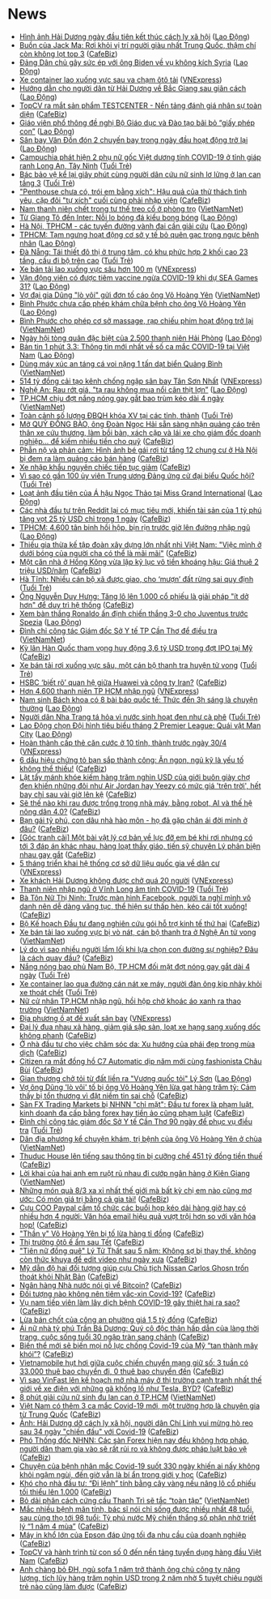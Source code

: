 # News

- [Hình ảnh Hải Dương ngày đầu tiên kết thúc cách ly xã hội](https://laodong.vn/photo/hinh-anh-hai-duong-ngay-dau-tien-ket-thuc-cach-ly-xa-hoi-885334.ldo) ([Lao Động](https://laodong.vn))
- [Buồn của Jack Ma: Rơi khỏi vị trí người giàu nhất Trung Quốc, thậm chí còn không lọt top 3](https://cafebiz.vn/buon-cua-jack-ma-roi-khoi-vi-tri-nguoi-giau-nhat-trung-quoc-tham-chi-con-khong-lot-top-3-20210303114938579.chn) ([CafeBiz](https://cafebiz.vn))
- [Đảng Dân chủ gây sức ép với ông Biden về vụ không kích Syria](https://laodong.vn/the-gioi/dang-dan-chu-gay-suc-ep-voi-ong-biden-ve-vu-khong-kich-syria-885327.ldo) ([Lao Động](https://laodong.vn))
- [Xe container lao xuống vực sau va chạm ôtô tải](https://vnexpress.net/xe-container-lao-xuong-vuc-sau-va-cham-oto-tai-4242880.html) ([VNExpress](https://vnexpress.net))
- [Hướng dẫn cho người dân từ Hải Dương về Bắc Giang sau giãn cách](https://laodong.vn/xa-hoi/huong-dan-cho-nguoi-dan-tu-hai-duong-ve-bac-giang-sau-gian-cach-885335.ldo) ([Lao Động](https://laodong.vn))
- [TopCV ra mắt sản phẩm TESTCENTER - Nền tảng đánh giá nhân sự toàn diện](https://cafebiz.vn/topcv-ra-mat-san-pham-testcenter-nen-tang-danh-gia-nhan-su-toan-dien-20210302140027728.chn) ([CafeBiz](https://cafebiz.vn))
- [Giáo viên phổ thông đề nghị Bộ Giáo dục và Đào tạo bãi bỏ “giấy phép con”](https://laodong.vn/ban-doc/giao-vien-pho-thong-de-nghi-bo-giao-duc-va-dao-tao-bai-bo-giay-phep-con-885281.ldo) ([Lao Động](https://laodong.vn))
- [Sân bay Vân Đồn đón 2 chuyến bay trong ngày đầu hoạt động trở lại](https://laodong.vn/kinh-te/san-bay-van-don-don-2-chuyen-bay-trong-ngay-dau-hoat-dong-tro-lai-885336.ldo) ([Lao Động](https://laodong.vn))
- [Campuchia phát hiện 2 phụ nữ gốc Việt dương tính COVID-19 ở tỉnh giáp ranh Long An, Tây Ninh](https://tuoitre.vn/campuchia-phat-hien-2-phu-nu-goc-viet-duong-tinh-covid-19-o-tinh-giap-ranh-long-an-tay-ninh-20210303113956928.htm) ([Tuổi Trẻ](https://tuoitre.vn))
- [Bác bảo vệ kể lại giây phút cùng người dân cứu nữ sinh lơ lửng ở lan can tầng 3](https://tuoitre.vn/bac-bao-ve-ke-lai-giay-phut-cung-nguoi-dan-cuu-nu-sinh-lo-lung-o-lan-can-tang-3-20210303122924244.htm) ([Tuổi Trẻ](https://tuoitre.vn))
- ["Penthouse chưa có, trói em bằng xích": Hậu quả của thử thách tình yêu, cặp đôi "tự xích" cuối cùng phải nhập viện](https://cafebiz.vn/penthouse-chua-co-troi-em-bang-xich-hau-qua-cua-thu-thach-tinh-yeu-cap-doi-tu-xich-cuoi-cung-phai-nhap-vien-20210303102720647.chn) ([CafeBiz](https://cafebiz.vn))
- [Nam thanh niên chết trong tư thế treo cổ ở phòng trọ](http://vietnamnet.vn/vn/thoi-su/nam-thanh-nien-chet-trong-tu-the-treo-co-o-phong-tro-716895.html) ([VietNamNet](https://vietnamnet.vn))
- [Từ Giang Tô đến Inter: Nỗi lo bóng đá kiểu bong bóng](https://laodong.vn/bong-da-quoc-te/tu-giang-to-den-inter-noi-lo-bong-da-kieu-bong-bong-885207.ldo) ([Lao Động](https://laodong.vn))
- [Hà Nội, TPHCM - các tuyến đường vành đai cần giải cứu](https://laodong.vn/xa-hoi/ha-noi-tphcm-cac-tuyen-duong-vanh-dai-can-giai-cuu-885122.ldo) ([Lao Động](https://laodong.vn))
- [TPHCM: Tạm ngưng hoạt động cơ sở y tế bỏ quên gạc trong ngực bệnh nhân](https://laodong.vn/y-te/tphcm-tam-ngung-hoat-dong-co-so-y-te-bo-quen-gac-trong-nguc-benh-nhan-885323.ldo) ([Lao Động](https://laodong.vn))
- [Đà Nẵng: Tái thiết đô thị ở trung tâm, có khu phức hợp 2 khối cao 23 tầng, cầu đi bộ trên cao](https://tuoitre.vn/da-nang-tai-thiet-do-thi-o-trung-tam-co-khu-phuc-hop-2-khoi-cao-23-tang-cau-di-bo-tren-cao-20210303115711009.htm) ([Tuổi Trẻ](https://tuoitre.vn))
- [Xe bán tải lao xuống vực sâu hơn 100 m](https://vnexpress.net/xe-ban-tai-lao-xuong-vuc-sau-hon-100-m-4242843.html) ([VNExpress](https://vnexpress.net))
- [Vận động viên có được tiêm vaccine ngừa COVID-19 khi dự SEA Games 31?](https://laodong.vn/bong-da/van-dong-vien-co-duoc-tiem-vaccine-ngua-covid-19-khi-du-sea-games-31-885303.ldo) ([Lao Động](https://laodong.vn))
- [Vợ đại gia Dũng "lò vôi" gửi đơn tố cáo ông Võ Hoàng Yên](http://vietnamnet.vn/vn/thoi-su/vo-dai-gia-dung-lo-voi-gui-don-to-cao-ong-vo-hoang-yen-716883.html) ([VietNamNet](https://vietnamnet.vn))
- [Bình Phước chưa cấp phép khám chữa bệnh cho ông Võ Hoàng Yên](https://laodong.vn/xa-hoi/binh-phuoc-chua-cap-phep-kham-chua-benh-cho-ong-vo-hoang-yen-885261.ldo) ([Lao Động](https://laodong.vn))
- [Bình Phước cho phép cơ sở massage, rạp chiếu phim hoạt động trở lại](http://vietnamnet.vn/vn/thoi-su/binh-phuoc-cho-phep-co-so-massage-rap-chieu-phim-hoat-dong-tro-lai-716881.html) ([VietNamNet](https://vietnamnet.vn))
- [Ngày hội tòng quân đặc biệt của 2.500 thanh niên Hải Phòng](https://laodong.vn/photo/ngay-hoi-tong-quan-dac-biet-cua-2500-thanh-nien-hai-phong-885246.ldo) ([Lao Động](https://laodong.vn))
- [Bản tin 1 phút 3.3: Thông tin mới nhất về số ca mắc COVID-19 tại Việt Nam](https://laodong.vn/video/ban-tin-1-phut-33-thong-tin-moi-nhat-ve-so-ca-mac-covid-19-tai-viet-nam-885310.ldo) ([Lao Động](https://laodong.vn))
- [Dùng máy xúc an táng cá voi nặng 1 tấn dạt biển Quảng Bình](http://vietnamnet.vn/vn/thoi-su/moi-truong/dung-may-xuc-an-tang-ca-voi-nang-1-tan-dat-bien-quang-binh-716879.html) ([VietNamNet](https://vietnamnet.vn))
- [514 tỷ đồng cải tạo kênh chống ngập sân bay Tân Sơn Nhất](https://vnexpress.net/514-ty-dong-cai-tao-kenh-chong-ngap-san-bay-tan-son-nhat-4242760.html) ([VNExpress](https://vnexpress.net))
- [Nghệ An: Rau rớt giá, &quot;tạ rau không mua nổi cân thịt lợn”](https://laodong.vn/thi-truong/nghe-an-rau-rot-gia-ta-rau-khong-mua-noi-can-thit-lon-885278.ldo) ([Lao Động](https://laodong.vn))
- [TP.HCM chịu đợt nắng nóng gay gắt bao trùm kéo dài 4 ngày](http://vietnamnet.vn/vn/thoi-su/tp-hcm-chiu-dot-nang-nong-gay-gat-bao-trum-keo-dai-4-ngay-716868.html) ([VietNamNet](https://vietnamnet.vn))
- [Toàn cảnh số lượng ĐBQH khóa XV tại các tỉnh, thành](https://tuoitre.vn/toan-canh-so-luong-dbqh-khoa-xv-tai-cac-tinh-thanh-20210302103025355.htm) ([Tuổi Trẻ](https://tuoitre.vn))
- [Mở QUỸ ĐỒNG BÀO, ông Đoàn Ngọc Hải sẵn sàng nhận quảng cáo trên thân xe cứu thương, làm bồi bàn, xách cặp và lái xe cho giám đốc doanh nghiệp... để kiếm nhiều tiền cho quỹ](https://cafebiz.vn/mo-quy-dong-bao-ong-doan-ngoc-hai-san-sang-nhan-quang-cao-tren-than-xe-cuu-thuong-lam-boi-ban-xach-cap-va-lai-xe-cho-giam-doc-doanh-nghiep-de-kiem-nhieu-tien-cho-quy-20210303114029417.chn) ([CafeBiz](https://cafebiz.vn))
- [Phẫn nộ và phản cảm: Hình ảnh bé gái rơi từ tầng 12 chung cư ở Hà Nội bị đem ra làm quảng cáo bán hàng](https://cafebiz.vn/phan-no-va-phan-cam-hinh-anh-be-gai-roi-tu-tang-12-chung-cu-o-ha-noi-bi-dem-ra-lam-quang-cao-ban-hang-2021030311420986.chn) ([CafeBiz](https://cafebiz.vn))
- [Xe nhập khẩu nguyên chiếc tiếp tục giảm](https://cafebiz.vn/xe-nhap-khau-nguyen-chiec-tiep-tuc-giam-20210303105100051.chn) ([CafeBiz](https://cafebiz.vn))
- [Vì sao có gần 100 ủy viên Trung ương Đảng ứng cử đại biểu Quốc hội?](https://tuoitre.vn/vi-sao-co-gan-100-uy-vien-trung-uong-dang-ung-cu-dai-bieu-quoc-hoi-20210303105447715.htm) ([Tuổi Trẻ](https://tuoitre.vn))
- [Loạt ảnh đầu tiên của Á hậu Ngọc Thảo tại Miss Grand International](https://laodong.vn/photo/loat-anh-dau-tien-cua-a-hau-ngoc-thao-tai-miss-grand-international-885273.ldo) ([Lao Động](https://laodong.vn))
- [Các nhà đầu tư trên Reddit lại có mục tiêu mới, khiến tài sản của 1 tỷ phú tăng vọt 25 tỷ USD chỉ trong 1 ngày](https://cafebiz.vn/cac-nha-dau-tu-tren-reddit-lai-co-muc-tieu-moi-khien-tai-san-cua-1-ty-phu-tang-vot-25-ty-usd-chi-trong-1-ngay-20210303103446953.chn) ([CafeBiz](https://cafebiz.vn))
- [TPHCM: 4.600 tân binh hồi hộp, bịn rịn trước giờ lên đường nhập ngũ](https://laodong.vn/photo/tphcm-4600-tan-binh-hoi-hop-bin-rin-truoc-gio-len-duong-nhap-ngu-885245.ldo) ([Lao Động](https://laodong.vn))
- [Thiếu gia thừa kế tập đoàn xây dựng lớn nhất nhì Việt Nam: "Việc mình ở dưới bóng của người cha có thể là mãi mãi"](https://cafebiz.vn/thieu-gia-thua-ke-tap-doan-xay-dung-lon-nhat-nhi-viet-nam-viec-minh-o-duoi-bong-cua-nguoi-cha-co-the-la-mai-mai-20210303111742489.chn) ([CafeBiz](https://cafebiz.vn))
- [Một căn nhà ở Hồng Kông vừa lập kỷ lục vô tiền khoáng hậu: Giá thuê 2 triệu USD/năm](https://cafebiz.vn/mot-can-nha-o-hong-kong-vua-lap-ky-luc-vo-tien-khoang-hau-gia-thue-2-trieu-usd-nam-20210303111545095.chn) ([CafeBiz](https://cafebiz.vn))
- [Hà Tĩnh: Nhiều cán bộ xã được giao, cho ‘mượn’ đất rừng sai quy định](https://tuoitre.vn/ha-tinh-nhieu-can-bo-xa-duoc-giao-cho-muon-dat-rung-sai-quy-dinh-20210303091550224.htm) ([Tuổi Trẻ](https://tuoitre.vn))
- [Ông Nguyễn Duy Hưng: Tăng lô lên 1.000 cổ phiếu là giải pháp "ít dở hơn" để duy trì hệ thống](https://cafebiz.vn/ong-nguyen-duy-hung-tang-lo-len-1000-co-phieu-la-giai-phap-it-do-hon-de-duy-tri-he-thong-20210303111422637.chn) ([CafeBiz](https://cafebiz.vn))
- [Xem bàn thắng Ronaldo ấn định chiến thắng 3-0 cho Juventus trước Spezia](https://laodong.vn/video/xem-ban-thang-ronaldo-an-dinh-chien-thang-3-0-cho-juventus-truoc-spezia-885228.ldo) ([Lao Động](https://laodong.vn))
- [Đình chỉ công tác Giám đốc Sở Y tế TP Cần Thơ để điều tra](http://vietnamnet.vn/vn/thoi-su/dinh-chi-cong-tac-giam-doc-so-y-te-tp-can-tho-de-dieu-tra-716851.html) ([VietNamNet](https://vietnamnet.vn))
- [Kỳ lân Hàn Quốc tham vọng huy động 3,6 tỷ USD trong đợt IPO tại Mỹ](https://cafebiz.vn/ky-lan-han-quoc-tham-vong-huy-dong-36-ty-usd-trong-dot-ipo-tai-my-20210303104638642.chn) ([CafeBiz](https://cafebiz.vn))
- [Xe bán tải rơi xuống vực sâu, một cán bộ thanh tra huyện tử vong](https://tuoitre.vn/xe-ban-tai-roi-xuong-vuc-sau-mot-can-bo-thanh-tra-huyen-tu-vong-20210303105759283.htm) ([Tuổi Trẻ](https://tuoitre.vn))
- [HSBC ‘biết rõ’ quan hệ giữa Huawei và công ty Iran?](https://cafebiz.vn/hsbc-biet-ro-quan-he-giua-huawei-va-cong-ty-iran-20210303105233493.chn) ([CafeBiz](https://cafebiz.vn))
- [Hơn 4.600 thanh niên TP HCM nhập ngũ](https://vnexpress.net/hon-4-600-thanh-nien-tp-hcm-nhap-ngu-4242702.html) ([VNExpress](https://vnexpress.net))
- [Nam sinh Bách khoa có 8 bài báo quốc tế: Thức đến 3h sáng là chuyện thường](https://laodong.vn/video-kham-pha/nam-sinh-bach-khoa-co-8-bai-bao-quoc-te-thuc-den-3h-sang-la-chuyen-thuong-885130.ldo) ([Lao Động](https://laodong.vn))
- [Người dân Nha Trang tá hỏa vì nước sinh hoạt đen như cà phê](https://tuoitre.vn/nguoi-dan-nha-trang-ta-hoa-vi-nuoc-sinh-hoat-den-nhu-ca-phe-20210303093540819.htm) ([Tuổi Trẻ](https://tuoitre.vn))
- [Lao Động chọn Đội hình tiêu biểu tháng 2 Premier League: Quái vật Man City](https://laodong.vn/emagazine/lao-dong-chon-doi-hinh-tieu-bieu-thang-2-premier-league-quai-vat-man-city-885006.ldo) ([Lao Động](https://laodong.vn))
- [Hoàn thành cấp thẻ căn cước ở 10 tỉnh, thành trước ngày 30/4](https://vnexpress.net/hoan-thanh-cap-the-can-cuoc-o-10-tinh-thanh-truoc-ngay-30-4-4242710.html) ([VNExpress](https://vnexpress.net))
- [6 dấu hiệu chứng tỏ bạn sắp thành công: Ăn ngon, ngủ kỹ là yếu tố không thể thiếu!](https://cafebiz.vn/7-dau-hieu-chung-to-ban-sap-thanh-cong-an-ngon-ngu-ky-la-yeu-to-khong-the-thieu-20210302212130102.chn) ([CafeBiz](https://cafebiz.vn))
- [Lật tẩy mánh khóe kiếm hàng trăm nghìn USD của giới buôn giày chợ đen khiến những đôi như Air Jordan hay Yeezy có mức giá 'trên trời', hết bay chỉ sau vài giờ lên kệ](https://cafebiz.vn/lat-tay-manh-khoe-kiem-hang-tram-nghin-usd-cua-gioi-buon-giay-cho-den-khien-nhung-doi-nhu-air-jordan-hay-yeezy-boost-co-muc-gia-tren-troi-het-bay-chi-sau-vai-gio-len-ke-20210303103547822.chn) ([CafeBiz](https://cafebiz.vn))
- [Sẽ thế nào khi rau được trồng trong nhà máy, bằng robot, AI và thế hệ nông dân 4.0?](https://cafebiz.vn/se-the-nao-khi-rau-duoc-trong-trong-nha-may-bang-robot-ai-va-the-he-nong-dan-40-20210303085332348.chn) ([CafeBiz](https://cafebiz.vn))
- [Bạn gái tỷ phú, con dâu nhà hào môn - họ đã gặp chân ái đời mình ở đâu?](https://cafebiz.vn/ban-gai-ty-phu-con-dau-nha-hao-mon-ho-da-gap-chan-ai-doi-minh-o-dau-2021030310310946.chn) ([CafeBiz](https://cafebiz.vn))
- [[Góc tranh cãi] Một bài vật lý cơ bản về lực đỡ em bé khi rơi nhưng có tới 3 đáp án khác nhau, hàng loạt thầy giáo, tiến sỹ chuyên Lý phản biện nhau gay gắt](https://cafebiz.vn/goc-tranh-cai-mot-bai-vat-ly-co-ban-ve-luc-do-em-be-khi-roi-nhung-co-toi-3-dap-an-khac-nhau-hang-loat-thay-giao-tien-sy-chuyen-ly-phan-bien-nhau-gay-gat-20210303103052566.chn) ([CafeBiz](https://cafebiz.vn))
- [5 tháng triển khai hệ thống cơ sở dữ liệu quốc gia về dân cư](https://vnexpress.net/5-thang-trien-khai-he-thong-co-so-du-lieu-quoc-gia-ve-dan-cu-4242245.html) ([VNExpress](https://vnexpress.net))
- [Xe khách Hải Dương không được chở quá 20 người](https://vnexpress.net/xe-khach-hai-duong-khong-duoc-cho-qua-20-nguoi-4242746.html) ([VNExpress](https://vnexpress.net))
- [Thanh niên nhập ngũ ở Vĩnh Long âm tính COVID-19](https://tuoitre.vn/thanh-nien-nhap-ngu-o-vinh-long-am-tinh-covid-19-20210303101011354.htm) ([Tuổi Trẻ](https://tuoitre.vn))
- [Bà Tôn Nữ Thị Ninh: Trước màn hình Facebook, người ta nghĩ mình vô danh nên dễ dàng văng tục, thể hiện sự thấp hèn, kéo cái tốt xuống!](https://cafebiz.vn/ba-ton-nu-thi-ninh-truoc-man-hinh-facebook-nguoi-ta-nghi-minh-vo-danh-nen-de-dang-vang-tuc-the-hien-su-thap-hen-keo-cai-tot-xuong-20210302165311682.chn) ([CafeBiz](https://cafebiz.vn))
- [Bộ Kế hoạch Đầu tư đang nghiên cứu gói hỗ trợ kinh tế thứ hai](https://cafebiz.vn/bo-ke-hoach-dau-tu-dang-nghien-cuu-goi-ho-tro-kinh-te-thu-hai-20210303102217381.chn) ([CafeBiz](https://cafebiz.vn))
- [Xe bán tải lao xuống vực bị vò nát, cán bộ thanh tra ở Nghệ An tử vong](http://vietnamnet.vn/vn/thoi-su/an-toan-giao-thong/xe-ban-tai-lao-xuong-vuc-bi-vo-nat-can-bo-thanh-tra-o-nghe-an-tu-vong-716810.html) ([VietNamNet](https://vietnamnet.vn))
- [Lý do vì sao nhiều người lầm lối khi lựa chọn con đường sự nghiệp? Đâu là cách quay đầu?](https://cafebiz.vn/ly-do-vi-sao-nhieu-nguoi-lam-loi-khi-lua-chon-con-duong-su-nghiep-dau-la-cach-quay-dau-20210302152751142.chn) ([CafeBiz](https://cafebiz.vn))
- [Nắng nóng bao phủ Nam Bộ, TP.HCM đối mặt đợt nóng gay gắt dài 4 ngày](https://tuoitre.vn/nang-nong-bao-phu-nam-bo-tp-hcm-doi-mat-dot-nong-gay-gat-dai-4-ngay-20210303090638247.htm) ([Tuổi Trẻ](https://tuoitre.vn))
- [Xe container lao qua đường cán nát xe máy, người đàn ông kịp nhảy khỏi xe thoát chết](https://tuoitre.vn/xe-container-lao-qua-duong-can-nat-xe-may-nguoi-dan-ong-kip-nhay-khoi-xe-thoat-chet-20210303094512015.htm) ([Tuổi Trẻ](https://tuoitre.vn))
- [Nữ cử nhân TP.HCM nhập ngũ, hồi hộp chờ khoác áo xanh ra thao trường](http://vietnamnet.vn/vn/thoi-su/nu-cu-nhan-tp-hcm-nhap-ngu-hoi-hop-cho-khoac-ao-xanh-ra-thao-truong-716800.html) ([VietNamNet](https://vietnamnet.vn))
- [Địa phương ồ ạt đề xuất sân bay](https://vnexpress.net/dia-phuong-o-at-de-xuat-san-bay-4242582.html) ([VNExpress](https://vnexpress.net))
- [Đại lý đua nhau xả hàng, giảm giá sập sàn, loạt xe hạng sang xuống dốc không phanh](https://cafebiz.vn/dai-ly-dua-nhau-xa-hang-giam-gia-sap-san-loat-xe-hang-sang-xuong-doc-khong-phanh-20210303084952803.chn) ([CafeBiz](https://cafebiz.vn))
- [Ở nhà đầu tư cho việc chăm sóc da: Xu hướng của phái đẹp trong mùa dịch](https://cafebiz.vn/o-nha-dau-tu-cho-viec-cham-soc-da-xu-huong-cua-phai-dep-trong-mua-dich-20210302213315035.chn) ([CafeBiz](https://cafebiz.vn))
- [Citizen ra mắt đồng hồ C7 Automatic dịp năm mới cùng fashionista Châu Bùi](https://cafebiz.vn/citizen-ra-mat-dong-ho-c7-automatic-dip-nam-moi-cung-fashionista-chau-bui-20210302153431428.chn) ([CafeBiz](https://cafebiz.vn))
- [Gian thương chở tỏi từ đất liền ra &quot;Vương quốc tỏi&quot; Lý Sơn](https://laodong.vn/video/gian-thuong-cho-toi-tu-dat-lien-ra-vuong-quoc-toi-ly-son-884975.ldo) ([Lao Động](https://laodong.vn))
- [Vợ ông Dũng 'lò vôi' tố bị ông Võ Hoàng Yên lừa gạt hàng trăm tỷ: Cảm thấy bị tổn thương vì đặt niềm tin sai chỗ](https://cafebiz.vn/vo-ong-dung-lo-voi-to-bi-ong-vo-hoang-yen-lua-gat-hang-tram-ty-cam-thay-bi-ton-thuong-vi-dat-niem-tin-sai-cho-2021030309523497.chn) ([CafeBiz](https://cafebiz.vn))
- [Sàn FX Trading Markets bị NHNN "chỉ mặt": Đầu tư forex là phạm luật, kinh doanh đa cấp bằng forex hay tiền ảo cũng phạm luật](https://cafebiz.vn/san-fx-trading-markets-bi-nhnn-chi-mat-dau-tu-forex-la-pham-luat-kinh-doanh-da-cap-bang-forex-hay-tien-ao-cung-pham-luat-20210303092726163.chn) ([CafeBiz](https://cafebiz.vn))
- [Đình chỉ công tác giám đốc Sở Y tế Cần Thơ 90 ngày để phục vụ điều tra](https://tuoitre.vn/dinh-chi-cong-tac-giam-doc-so-y-te-can-tho-90-ngay-de-phuc-vu-dieu-tra-20210303094909105.htm) ([Tuổi Trẻ](https://tuoitre.vn))
- [Dân địa phương kể chuyện khám, trị bệnh của ông Võ Hoàng Yên ở chùa](http://vietnamnet.vn/vn/thoi-su/dan-dia-phuong-ke-chuyen-kham-tri-benh-cua-ong-vo-hoang-yen-o-chua-716818.html) ([VietNamNet](https://vietnamnet.vn))
- [Thuduc House lên tiếng sau thông tin bị cưỡng chế 451 tỷ đồng tiền thuế](https://cafebiz.vn/thuduc-house-len-tieng-sau-thong-tin-bi-cuong-che-451-ty-dong-tien-thue-20210303093249404.chn) ([CafeBiz](https://cafebiz.vn))
- [Lời khai của hai anh em ruột rủ nhau đi cướp ngân hàng ở Kiên Giang](http://vietnamnet.vn/vn/thoi-su/loi-khai-cua-hai-anh-em-ruot-ru-nhau-di-cuop-ngan-hang-o-kien-giang-716807.html) ([VietNamNet](https://vietnamnet.vn))
- [Những món quà 8/3 xa xỉ nhất thế giới mà bất kỳ chị em nào cũng mơ ước: Có món giá trị bằng cả gia tài!](https://cafebiz.vn/nhung-mon-qua-8-3-xa-xi-nhat-the-gioi-ma-bat-ky-chi-em-nao-cung-mo-uoc-co-mon-gia-tri-bang-ca-gia-tai-20210303035851281.chn) ([CafeBiz](https://cafebiz.vn))
- [Cựu COO Paypal cấm tổ chức các buổi họp kéo dài hàng giờ hay có nhiều hơn 4 người: Văn hóa email hiệu quả vượt trội hơn so với văn hóa họp!](https://cafebiz.vn/cuu-coo-paypal-cam-to-chuc-cac-buoi-hop-keo-dai-hang-gio-hay-co-nhieu-hon-4-nguoi-van-hoa-email-hieu-qua-vuot-troi-hon-so-voi-van-hoa-hop-20210302194051227.chn) ([CafeBiz](https://cafebiz.vn))
- ["Thần y" Võ Hoàng Yên bị tố lừa hàng tỉ đồng](https://cafebiz.vn/than-y-vo-hoang-yen-bi-to-lua-hang-ti-dong-202103030853383.chn) ([CafeBiz](https://cafebiz.vn))
- [Thị trường ôtô ế ẩm sau Tết](https://cafebiz.vn/thi-truong-oto-e-am-sau-tet-20210303084729396.chn) ([CafeBiz](https://cafebiz.vn))
- ["Tiên nữ đồng quê" Lý Tử Thất sau 5 năm: Không sợ bị thay thế, không còn thức khuya để edit video như ngày xưa](https://cafebiz.vn/tien-nu-dong-que-ly-tu-that-sau-5-nam-khong-so-bi-thay-the-khong-con-thuc-khuya-de-edit-video-nhu-ngay-xua-20210303090908482.chn) ([CafeBiz](https://cafebiz.vn))
- [Mỹ dẫn độ hai đối tượng giúp cựu Chủ tịch Nissan Carlos Ghosn trốn thoát khỏi Nhật Bản](https://cafebiz.vn/my-dan-do-hai-doi-tuong-giup-cuu-chu-tich-nissan-carlos-ghosn-tron-thoat-khoi-nhat-ban-20210303084438064.chn) ([CafeBiz](https://cafebiz.vn))
- [Ngân hàng Nhà nước nói gì về Bitcoin?](https://cafebiz.vn/ngan-hang-nha-nuoc-noi-gi-ve-bitcoin-20210303085813805.chn) ([CafeBiz](https://cafebiz.vn))
- [Đối tượng nào không nên tiêm vắc-xin Covid-19?](https://cafebiz.vn/doi-tuong-nao-khong-nen-tiem-vac-xin-covid-19-20210303085356298.chn) ([CafeBiz](https://cafebiz.vn))
- [Vụ nam tiếp viên làm lây dịch bệnh COVID-19 gây thiệt hại ra sao?](https://cafebiz.vn/vu-nam-tiep-vien-lam-lay-dich-benh-covid-19-gay-thiet-hai-ra-sao-20210303084627881.chn) ([CafeBiz](https://cafebiz.vn))
- [Lừa bán chốt của công an phường giá 1,5 tỷ đồng](https://cafebiz.vn/lua-ban-chot-cua-cong-an-phuong-gia-15-ty-dong-20210303084414839.chn) ([CafeBiz](https://cafebiz.vn))
- [Ái nữ nhà tỷ phú Trần Bá Dương: Quý cô độc thân hấp dẫn của làng thời trang, cuộc sống tuổi 30 ngập tràn sang chảnh](https://cafebiz.vn/ai-nu-nha-ty-phu-tran-ba-duong-quy-co-doc-than-hap-dan-cua-lang-thoi-trang-cuoc-song-tuoi-30-ngap-tran-sang-chanh-20210226181919314.chn) ([CafeBiz](https://cafebiz.vn))
- [Biến thể mới sẽ biến mọi nỗ lực chống Covid-19 của Mỹ “tan thành mây khói”?](https://cafebiz.vn/bien-the-moi-se-bien-moi-no-luc-chong-covid-19-cua-my-tan-thanh-may-khoi-202103030843113.chn) ([CafeBiz](https://cafebiz.vn))
- [Vietnamobile hụt hơi giữa cuộc chiến chuyển mạng giữ số: 3 tuần có 33.000 thuê bao chuyển đi, 0 thuê bao chuyển đến](https://cafebiz.vn/vietnamobile-hut-hoi-giua-cuoc-chien-chuyen-mang-giu-so-3-tuan-co-33000-thue-bao-chuyen-di-0-thue-bao-chuyen-den-20210302094347183.chn) ([CafeBiz](https://cafebiz.vn))
- [Vì sao VinFast lên kế hoạch mở nhà máy ở thị trường cạnh tranh nhất thế giới về xe điện với những gã khổng lồ như Tesla, BYD?](https://cafebiz.vn/vi-sao-vinfast-len-ke-hoach-mo-nha-may-o-thi-truong-canh-tranh-nhat-the-gioi-ve-xe-dien-voi-nhung-ga-khong-lo-nhu-tesla-byd-20210303084025433.chn) ([CafeBiz](https://cafebiz.vn))
- [8 phút giải cứu nữ sinh đu lan can ở TP.HCM](http://vietnamnet.vn/vn/thoi-su/8-phut-giai-cuu-nu-sinh-du-lan-can-o-tp-hcm-716790.html) ([VietNamNet](https://vietnamnet.vn))
- [Việt Nam có thêm 3 ca mắc Covid-19 mới, một trường hợp là chuyên gia từ Trung Quốc](https://cafebiz.vn/viet-nam-co-them-3-ca-mac-covid-19-moi-mot-truong-hop-la-chuyen-gia-tu-trung-quoc-20210303083834649.chn) ([CafeBiz](https://cafebiz.vn))
- [Ảnh: Hải Dương dỡ cách ly xã hội, người dân Chí Linh vui mừng hò reo sau 34 ngày "chiến đấu" với Covid-19](https://cafebiz.vn/anh-hai-duong-do-cach-ly-xa-hoi-nguoi-dan-chi-linh-vui-mung-ho-reo-sau-34-ngay-chien-dau-voi-covid-19-20210303083630232.chn) ([CafeBiz](https://cafebiz.vn))
- [Phó Thống đốc NHNN: Các sàn Forex hiện nay đều không hợp pháp, người dân tham gia vào sẽ rất rủi ro và không được pháp luật bảo vệ](https://cafebiz.vn/pho-thong-doc-nhnn-cac-san-forex-hien-nay-deu-khong-hop-phap-nguoi-dan-tham-gia-vao-se-rat-rui-ro-va-khong-duoc-phap-luat-bao-ve-20210303083515355.chn) ([CafeBiz](https://cafebiz.vn))
- [Chuyện của bệnh nhân mắc Covid-19 suốt 330 ngày khiến ai nấy không khỏi ngậm ngùi, đến giờ vẫn là bí ẩn trong giới y học](https://cafebiz.vn/chuyen-cua-benh-nhan-mac-covid-19-suot-330-ngay-khien-ai-nay-khong-khoi-ngam-ngui-den-gio-van-la-bi-an-trong-gioi-y-hoc-20210303083449049.chn) ([CafeBiz](https://cafebiz.vn))
- [Khó cho nhà đầu tư: “Đi lệnh” tính bằng cây vàng nếu nâng lô cổ phiếu tối thiểu lên 1.000](https://cafebiz.vn/kho-cho-nha-dau-tu-di-lenh-tinh-bang-cay-vang-neu-nang-lo-co-phieu-toi-thieu-len-1000-20210303083223372.chn) ([CafeBiz](https://cafebiz.vn))
- [Bỏ dải phân cách cứng cầu Thanh Trì sẽ tắc “toàn tập”](http://vietnamnet.vn/vn/thoi-su/an-toan-giao-thong/bo-dai-phan-cach-cung-cau-thanh-tri-se-tac-toan-tap-716742.html) ([VietNamNet](https://vietnamnet.vn))
- [Mắc nhiều bệnh mãn tính, bác sĩ nói chỉ sống được nhiều nhất 48 tuổi, sau cùng thọ tới 98 tuổi: Tỷ phú nước Mỹ chiến thắng số phận nhờ triết lý “1 năm 4 mùa”](https://cafebiz.vn/mac-nhieu-benh-man-tinh-bac-si-noi-chi-song-duoc-nhieu-nhat-48-tuoi-sau-cung-tho-toi-98-tuoi-ty-phu-nuoc-my-chien-thang-so-phan-nho-triet-ly-1-nam-4-mua-20210302154734401.chn) ([CafeBiz](https://cafebiz.vn))
- [Máy in khổ lớn của Epson đáp ứng tối đa nhu cầu của doanh nghiệp](https://cafebiz.vn/may-in-kho-lon-cua-epson-dap-ung-toi-da-nhu-cau-cua-doanh-nghiep-20210302213257193.chn) ([CafeBiz](https://cafebiz.vn))
- [TopCV và hành trình từ con số 0 đến nền tảng tuyển dụng hàng đầu Việt Nam](https://cafebiz.vn/topcv-va-hanh-trinh-tu-con-so-0-den-nen-tang-tuyen-dung-hang-dau-viet-nam-2021030210262109.chn) ([CafeBiz](https://cafebiz.vn))
- [Anh chàng bỏ ĐH, ngủ sofa 1 năm trở thành ông chủ công ty năng lượng, tích lũy hàng trăm nghìn USD trong 2 năm nhờ 5 tuyệt chiêu người trẻ nào cũng làm được](https://cafebiz.vn/anh-chang-bo-dh-ngu-sofa-1-nam-tro-thanh-ong-chu-cong-ty-nang-luong-tich-luy-hang-tram-nghin-usd-trong-2-nam-nho-5-tuyet-chieu-nguoi-tre-nao-cung-lam-duoc-20210302153241534.chn) ([CafeBiz](https://cafebiz.vn))
